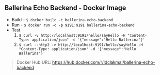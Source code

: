 ## Ballerina Echo Backend - Docker Image

- Build - `$ docker build -t ballerina-echo-backend .`
- Run - `$ docker run -d -p 9191:9191 ballerina-echo-backend`
- Test
    1. `$ curl -v http://localhost:9191/hello/sayHello -H "Content-Type: application/json" -d '{"message":"Hello Ballerina"}'`
    2. `$ curl --http2 -v http://localhost:9191/hello/sayHello -H "Content-Type: application/json" -d '{"message":"Hello Ballerina"}'`

> Docker Hub URL: https://hub.docker.com/r/ldclakmal/ballerina-echo-backend
